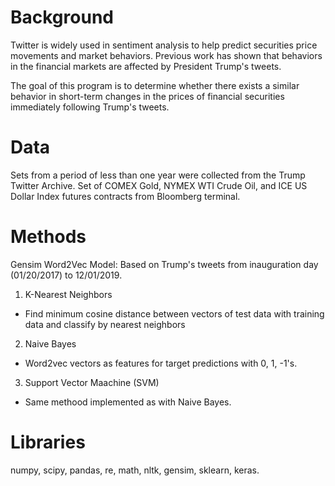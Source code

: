 # Background

Twitter is widely used in sentiment analysis to help predict securities price movements and market behaviors.
Previous work has shown that behaviors in the financial markets are affected by President Trump's tweets.

The goal of this program is to determine whether there exists a similar behavior in short-term changes in the prices of financial securities immediately following Trump's tweets.

# Data
Sets from a period of less than one year were collected from the Trump Twitter Archive.
Set of COMEX Gold, NYMEX WTI Crude Oil, and ICE US Dollar Index futures contracts from Bloomberg terminal.

# Methods
Gensim Word2Vec Model: Based on Trump's tweets from inauguration day (01/20/2017) to 12/01/2019.
1. K-Nearest Neighbors
- Find minimum cosine distance between vectors of test data with training data and classify by nearest neighbors
2. Naive Bayes
- Word2vec vectors as features for target predictions with 0, 1, -1's.
3. Support Vector Maachine (SVM)
- Same methood implemented as with Naive Bayes.

# Libraries
numpy, scipy, pandas, re, math, nltk, gensim, sklearn, keras.
